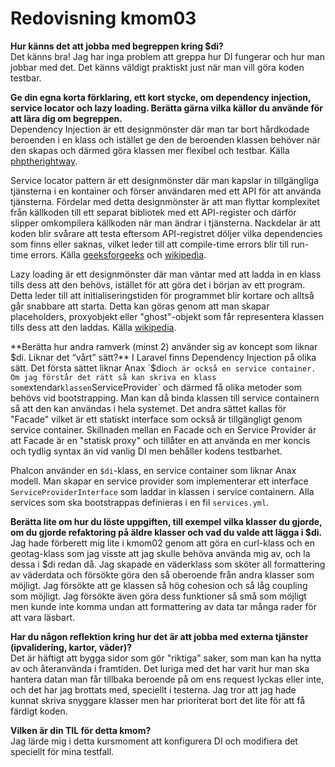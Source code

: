---
---
Redovisning kmom03
=========================

**Hur känns det att jobba med begreppen kring $di?**  
Det känns bra! Jag har inga problem att greppa hur DI fungerar och hur man jobbar med det. Det känns väldigt praktiskt just när man vill göra koden testbar.

**Ge din egna korta förklaring, ett kort stycke, om dependency injection, service locator och lazy loading. Berätta gärna vilka källor du använde för att lära dig om begreppen.**  
Dependency Injection är ett designmönster där man tar bort hårdkodade beroenden i en klass och istället ge den de beroenden klassen behöver när den skapas och därmed göra klassen mer flexibel och testbar. Källa [phptherightway](https://phptherightway.com/#dependency_injection).

Service locator pattern är ett designmönster där man kapslar in tillgängliga tjänsterna i en kontainer och förser användaren med ett API för att använda tjänsterna. Fördelar med detta designmönster är att man flyttar komplexitet från källkoden till ett separat bibliotek med ett API-register och därför slipper omkompilera källkoden när man ändrar i tjänsterna. Nackdelar är att koden blir svårare att testa eftersom API-registret döljer vilka dependencies som finns eller saknas, vilket leder till att compile-time errors blir till run-time errors. Källa [geeksforgeeks](https://www.geeksforgeeks.org/service-locator-pattern/) och [wikipedia](https://en.wikipedia.org/wiki/Service_locator_pattern).

Lazy loading är ett designmönster där man väntar med att ladda in en klass tills dess att den behövs, istället för att göra det i början av ett program. Detta leder till att initialiseringstiden för programmet blir kortare och alltså går snabbare att starta. Detta kan göras genom att man skapar placeholders, proxyobjekt eller "ghost"-objekt som får representera klassen tills dess att den laddas. Källa [wikipedia](https://en.wikipedia.org/wiki/Lazy_loading).


**Berätta hur andra ramverk (minst 2) använder sig av koncept som liknar $di. Liknar det “vårt” sätt?**  
I Laravel finns Dependency Injection på olika sätt. Det första sättet liknar Anax `$di` och är också en service container. Om jag förstår det rätt så kan skriva en klass som `extendar` klassen `ServiceProvider` och därmed få olika metoder som behövs vid bootstrapping. Man kan då binda klassen till service containern så att den kan användas i hela systemet. Det andra sättet kallas för "Facade" vilket är ett statiskt interface som också är tillgängligt genom service container. Skillnaden mellan en Facade och en Service Provider är att Facade är en "statisk proxy" och tillåter en att använda en mer koncis och tydlig syntax än vid vanlig DI men behåller kodens testbarhet.

Phalcon använder en `$di`-klass, en service container som liknar Anax modell. Man skapar en service provider som implementerar ett interface `ServiceProviderInterface` som laddar in klassen i service containern. Alla services som ska bootstrappas definieras i en fil `services.yml`.


**Berätta lite om hur du löste uppgiften, till exempel vilka klasser du gjorde, om du gjorde refaktoring på äldre klasser och vad du valde att lägga i $di.**  
Jag hade förberett mig lite i kmom02 genom att göra en curl-klass och en geotag-klass som jag visste att jag skulle behöva använda mig av, och la dessa i $di redan då. Jag skapade en väderklass som sköter all formattering av väderdata och försökte göra den så oberoende från andra klasser som möjligt. Jag försökte att ge klassen så hög cohesion och så låg coupling som möjligt. Jag försökte även göra dess funktioner så små som möjligt men kunde inte komma undan att formattering av data tar många rader för att vara läsbart.  

**Har du någon reflektion kring hur det är att jobba med externa tjänster (ipvalidering, kartor, väder)?**  
Det är häftigt att bygga sidor som gör "riktiga" saker, som man kan ha nytta av och återanvända i framtiden. Det luriga med det har varit hur man ska hantera datan man får tillbaka beroende på om ens request lyckas eller inte, och det har jag brottats med, speciellt i testerna. Jag tror att jag hade kunnat skriva snyggare klasser men har prioriterat bort det lite för att få färdigt koden.

**Vilken är din TIL för detta kmom?**  
Jag lärde mig i detta kursmoment att konfigurera DI och modifiera det speciellt för mina testfall.
